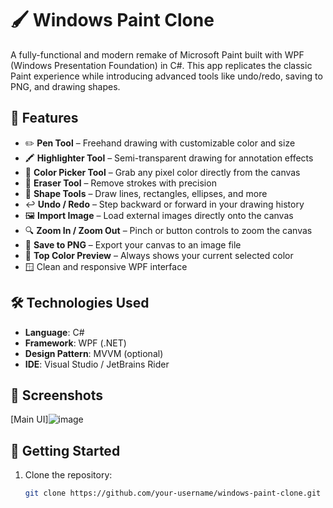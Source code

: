 # 🖌️ Windows Paint Clone

A fully-functional and modern remake of Microsoft Paint built with WPF (Windows Presentation Foundation) in C#. This app replicates the classic Paint experience while introducing advanced tools like undo/redo, saving to PNG, and drawing shapes.

## 🚀 Features

- ✏️ **Pen Tool** – Freehand drawing with customizable color and size
- 🖍️ **Highlighter Tool** – Semi-transparent drawing for annotation effects
- 🎯 **Color Picker Tool** – Grab any pixel color directly from the canvas
- 🧼 **Eraser Tool** – Remove strokes with precision
- 📐 **Shape Tools** – Draw lines, rectangles, ellipses, and more
- ↩️ **Undo / Redo** – Step backward or forward in your drawing history
- 🖼️ **Import Image** – Load external images directly onto the canvas
- 🔍 **Zoom In / Zoom Out** – Pinch or button controls to zoom the canvas
- 💾 **Save to PNG** – Export your canvas to an image file
- 🎨 **Top Color Preview** – Always shows your current selected color
- 🪟 Clean and responsive WPF interface

## 🛠️ Technologies Used

- **Language**: C#
- **Framework**: WPF (.NET)
- **Design Pattern**: MVVM (optional)
- **IDE**: Visual Studio / JetBrains Rider

## 📸 Screenshots

<!-- Add screenshots here -->
[Main UI]![image](https://github.com/user-attachments/assets/3cb749e1-1549-4c82-a45c-7974afe174ae)

## 🔧 Getting Started

1. Clone the repository:
   ```bash
   git clone https://github.com/your-username/windows-paint-clone.git
